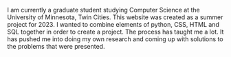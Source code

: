 I am currently a graduate student studying Computer Science at the University of Minnesota, Twin Cities. This website was created as a summer project for 2023. I wanted to combine elements of python, CSS, HTML and SQL together in order to create a project. The process has taught me a lot. It has pushed me into doing my own research and coming up with solutions to the problems that were presented.

